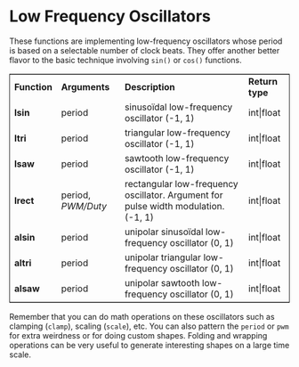 # Low Frequency Oscillators

These functions are implementing low-frequency oscillators whose period is based on a selectable number of clock beats. They offer another better flavor to the basic technique involving `sin()` or `cos()` functions. 

<table border="2" cellspacing="0" cellpadding="6" rules="groups" frame="hsides">

<colgroup>

<col  class="org-left" />

<col  class="org-left" />

<col  class="org-left" />

<col  class="org-left" />
</colgroup>
<tbody>
<tr>
<td class="org-left"><b>Function</b></td>
<td class="org-left"><b>Arguments</b></td>
<td class="org-left"><b>Description</b></td>
<td class="org-left"><b>Return type</b></td>
</tr>


<tr>
<td class="org-left"><b>lsin</b></td>
<td class="org-left">period</td>
<td class="org-left">sinusoïdal low-frequency oscillator (-1, 1)</td>
<td class="org-left">int|float</td>
</tr>


<tr>
<td class="org-left"><b>ltri</b></td>
<td class="org-left">period</td>
<td class="org-left">triangular low-frequency oscillator (-1, 1)</td>
<td class="org-left">int|float</td>
</tr>

<tr>
<td class="org-left"><b>lsaw</b></td>
<td class="org-left">period</td>
<td class="org-left">sawtooth low-frequency oscillator (-1, 1)</td>
<td class="org-left">int|float</td>
</tr>

<tr>
<td class="org-left"><b>lrect</b></td>
<td class="org-left">period, <em>PWM/Duty</em></td>
<td class="org-left">rectangular low-frequency oscillator. Argument for pulse width modulation. (-1, 1)</td>
<td class="org-left">int|float</td>
</tr>

<tr>
<td class="org-left"><b>alsin</b></td>
<td class="org-left">period</td>
<td class="org-left">unipolar sinusoïdal low-frequency oscillator (0, 1)</td>
<td class="org-left">int|float</td>
</tr>


<tr>
<td class="org-left"><b>altri</b></td>
<td class="org-left">period</td>
<td class="org-left">unipolar triangular low-frequency oscillator (0, 1)</td>
<td class="org-left">int|float</td>
</tr>


<tr>
<td class="org-left"><b>alsaw</b></td>
<td class="org-left">period</td>
<td class="org-left">unipolar sawtooth low-frequency oscillator (0, 1)</td>
<td class="org-left">int|float</td>
</tr>

</tbody>
</table>

Remember that you can do math operations on these oscillators such as clamping (`clamp`), scaling (`scale`), etc. You can also pattern the `period` or `pwm` for extra weirdness or for doing custom shapes. Folding and wrapping operations can be very useful to generate interesting shapes on a large time scale. 

